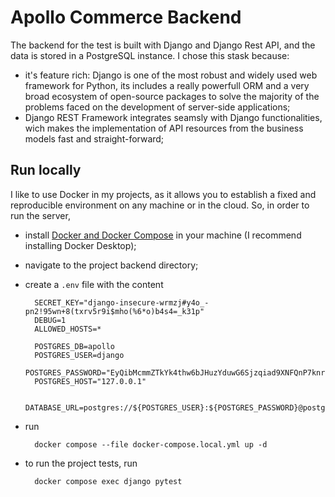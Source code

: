 # Apollo Commerce Backend

The backend for the test is built with Django and Django Rest API, and the data is stored in a PostgreSQL instance. I chose this stask because:

-   it's feature rich: Django is one of the most robust and widely used web framework for Python, its includes a really powerfull ORM and a very broad ecosystem of open-source packages to solve the majority of the problems faced on the development of server-side applications;
-   Django REST Framework integrates seamsly with Django functionalities, wich makes the implementation of API resources from the business models fast and straight-forward;

## Run locally

I like to use Docker in my projects, as it allows you to establish a fixed and reproducible environment on any machine or in the cloud. So, in order to run the server,

-   install [Docker and Docker Compose](https://docs.docker.com/engine/install/) in your machine (I recommend installing Docker Desktop);
-   navigate to the project backend directory;
-   create a `.env` file with the content

          SECRET_KEY="django-insecure-wrmzj#y4o_-pn2!95wn+8(txrv5r9i$mho(%6*o)b4s4=_k31p"
          DEBUG=1
          ALLOWED_HOSTS=*

          POSTGRES_DB=apollo
          POSTGRES_USER=django
          POSTGRES_PASSWORD="EyQibMcmmZTkYk4thw6bJHuzYduwG6Sjzqiad9XNFQnP7knrFE5Q5JHftTqAPeiMrqLkAbebT49MwYRAa9DAe5RQNDNxoa5kTNwukYxE4kGpwC3fbYD7H4D7faAdsAAf"
          POSTGRES_HOST="127.0.0.1"

          DATABASE_URL=postgres://${POSTGRES_USER}:${POSTGRES_PASSWORD}@postgres:5432/${POSTGRES_DB}

-   run

          docker compose --file docker-compose.local.yml up -d

-   to run the project tests, run

          docker compose exec django pytest
